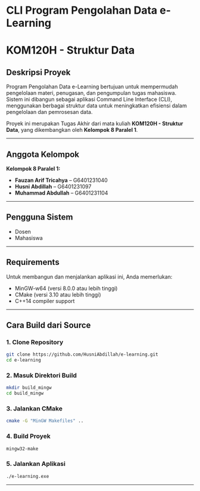 # **CLI Program Pengolahan Data e-Learning**
# KOM120H - Struktur Data


## Deskripsi Proyek

Program Pengolahan Data e-Learning bertujuan untuk mempermudah pengelolaan materi, penugasan, dan pengumpulan tugas mahasiswa. Sistem ini dibangun sebagai aplikasi Command Line Interface (CLI), menggunakan berbagai struktur data untuk meningkatkan efisiensi dalam pengelolaan dan pemrosesan data.

Proyek ini merupakan Tugas Akhir dari mata kuliah **KOM120H - Struktur Data**, yang dikembangkan oleh **Kelompok 8 Paralel 1**.

---

## Anggota Kelompok

**Kelompok 8 Paralel 1:**
- **Fauzan Arif Tricahya** – G6401231040  
- **Husni Abdillah** – G6401231097  
- **Muhammad Abdullah** – G6401231104  

---

## Pengguna Sistem

- Dosen  
- Mahasiswa  

---

## Requirements
Untuk membangun dan menjalankan aplikasi ini, Anda memerlukan:

- MinGW-w64 (versi 8.0.0 atau lebih tinggi)
- CMake (versi 3.10 atau lebih tinggi)
- C++14 compiler support

---

## Cara Build dari Source

### 1. Clone Repository
```bash
git clone https://github.com/HusniAbdillah/e-learning.git
cd e-learning
```

### 2. Masuk Direktori Build
```bash
mkdir build_mingw
cd build_mingw
```

### 3. Jalankan CMake
```bash
cmake -G "MinGW Makefiles" ..
```

### 4. Build Proyek
```bash
mingw32-make
```

### 5. Jalankan Aplikasi
```bash
./e-learning.exe
```
---
